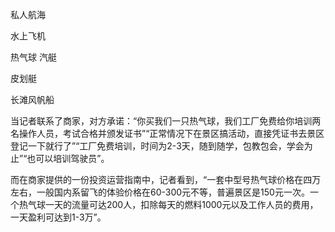 私人航海


水上飞机 

热气球 
汽艇


皮划艇

长滩风帆船

当记者联系了商家，对方承诺：“你买我们一只热气球，我们工厂免费给你培训两名操作人员，考试合格并颁发证书”“正常情况下在景区搞活动，直接凭证书去景区登记一下就行了”“工厂免费培训，时间为2-3天，随到随学，包教包会，学会为止”“也可以培训驾驶员”。


而在商家提供的一份投资运营指南中，记者看到，“一套中型号热气球价格在四万左右，一般国内系留飞的体验价格在60-300元不等，普遍景区是150元一次。一个热气球一天的流量可达200人，扣除每天的燃料1000元以及工作人员的费用，一天盈利可达到1-3万”。

